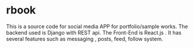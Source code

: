 # rbook
This is a source code for social media APP  for portfolio/sample works.
The backend used is Django with REST api.
The Front-End is React.js .
It has several features such as messaging , posts, feed, follow system.
